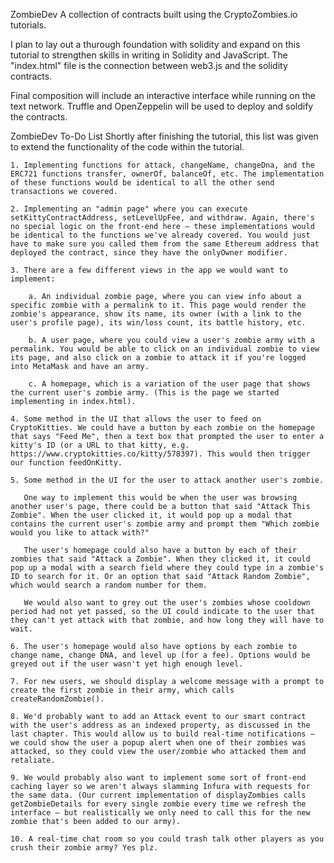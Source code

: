 ZombieDev
A collection of contracts built using the CryptoZombies.io tutorials.

I plan to lay out a thurough foundation with solidity and expand on this tutorial to strengthen skills in writing in Solidity and JavaScript. The "index.html" file is the connection between web3.js and the solidity contracts.

Final composition will include an interactive interface while running on the text network. Truffle and OpenZeppelin will be used to deploy and soldify the contracts.


ZombieDev To-Do List
Shortly after finishing the tutorial, this list was given to extend the functionality of the code within the tutorial. 

    1. Implementing functions for attack, changeName, changeDna, and the ERC721 functions transfer, ownerOf, balanceOf, etc. The implementation of these functions would be identical to all the other send transactions we covered.
       
    2. Implementing an "admin page" where you can execute setKittyContractAddress, setLevelUpFee, and withdraw. Again, there's no special logic on the front-end here — these implementations would be identical to the functions we've already covered. You would just have to make sure you called them from the same Ethereum address that deployed the contract, since they have the onlyOwner modifier.
       
    3. There are a few different views in the app we would want to implement:
       
        a. An individual zombie page, where you can view info about a specific zombie with a permalink to it. This page would render the zombie's appearance, show its name, its owner (with a link to the user's profile page), its win/loss count, its battle history, etc.
       
        b. A user page, where you could view a user's zombie army with a permalink. You would be able to click on an individual zombie to view its page, and also click on a zombie to attack it if you're logged into MetaMask and have an army.
       
        c. A homepage, which is a variation of the user page that shows the current user's zombie army. (This is the page we started implementing in index.html).
       
    4. Some method in the UI that allows the user to feed on CryptoKitties. We could have a button by each zombie on the homepage that says "Feed Me", then a text box that prompted the user to enter a kitty's ID (or a URL to that kitty, e.g. https://www.cryptokitties.co/kitty/578397). This would then trigger our function feedOnKitty.
       
    5. Some method in the UI for the user to attack another user's zombie.
       
       One way to implement this would be when the user was browsing another user's page, there could be a button that said "Attack This Zombie". When the user clicked it, it would pop up a modal that contains the current user's zombie army and prompt them "Which zombie would you like to attack with?"
       
       The user's homepage could also have a button by each of their zombies that said "Attack a Zombie". When they clicked it, it could pop up a modal with a search field where they could type in a zombie's ID to search for it. Or an option that said "Attack Random Zombie", which would search a random number for them.
       
       We would also want to grey out the user's zombies whose cooldown period had not yet passed, so the UI could indicate to the user that they can't yet attack with that zombie, and how long they will have to wait.
       
    6. The user's homepage would also have options by each zombie to change name, change DNA, and level up (for a fee). Options would be greyed out if the user wasn't yet high enough level.
       
    7. For new users, we should display a welcome message with a prompt to create the first zombie in their army, which calls createRandomZombie().
       
    8. We'd probably want to add an Attack event to our smart contract with the user's address as an indexed property, as discussed in the last chapter. This would allow us to build real-time notifications — we could show the user a popup alert when one of their zombies was attacked, so they could view the user/zombie who attacked them and retaliate.
       
    9. We would probably also want to implement some sort of front-end caching layer so we aren't always slamming Infura with requests for the same data. (Our current implementation of displayZombies calls getZombieDetails for every single zombie every time we refresh the interface — but realistically we only need to call this for the new zombie that's been added to our army).
       
    10. A real-time chat room so you could trash talk other players as you crush their zombie army? Yes plz.